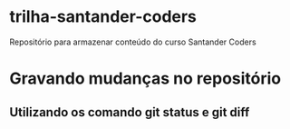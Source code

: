 # trilha-santander-coders
Repositório para armazenar conteúdo do curso Santander Coders

# Gravando mudanças no repositório

## Utilizando os comando git status e git diff